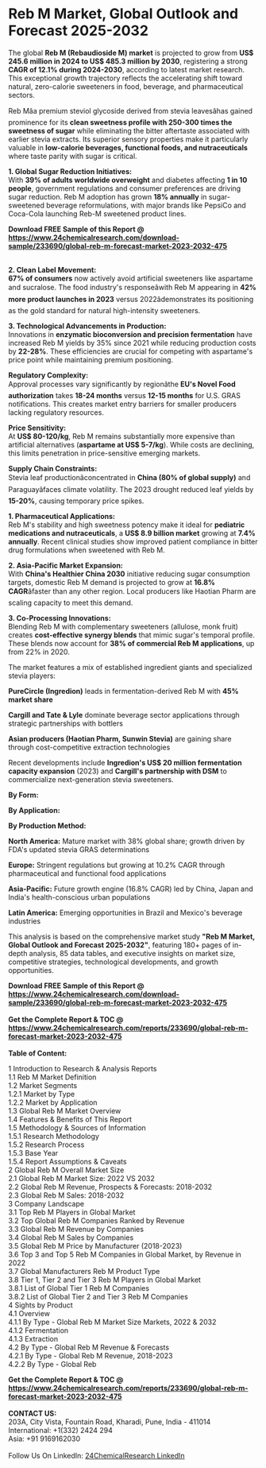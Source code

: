 <h1>Reb M Market, Global Outlook and Forecast 2025-2032</h1><p>The global <strong>Reb M (Rebaudioside M) market</strong> is projected to grow from <strong>US$ 245.6 million in 2024 to US$ 485.3 million by 2030</strong>, registering a strong <strong>CAGR of 12.1% during 2024-2030</strong>, according to latest market research. This exceptional growth trajectory reflects the accelerating shift toward natural, zero-calorie sweeteners in food, beverage, and pharmaceutical sectors.</p><p>Reb Mâa premium steviol glycoside derived from stevia leavesâhas gained prominence for its <strong>clean sweetness profile with 250-300 times the sweetness of sugar</strong> while eliminating the bitter aftertaste associated with earlier stevia extracts. Its superior sensory properties make it particularly valuable in <strong>low-calorie beverages, functional foods, and nutraceuticals</strong> where taste parity with sugar is critical.</p><p><strong>1. Global Sugar Reduction Initiatives:</strong><br>
With <strong>39% of adults worldwide overweight</strong> and diabetes affecting <strong>1 in 10 people</strong>, government regulations and consumer preferences are driving sugar reduction. Reb M adoption has grown <strong>18% annually</strong> in sugar-sweetened beverage reformulations, with major brands like PepsiCo and Coca-Cola launching Reb-M sweetened product lines.</p><div><b>Download FREE Sample of this Report @ 
            <a href="https://www.24chemicalresearch.com/download-sample/233690/global-reb-m-forecast-market-2023-2032-475">
            https://www.24chemicalresearch.com/download-sample/233690/global-reb-m-forecast-market-2023-2032-475</a></b></div><br><p><strong>2. Clean Label Movement:</strong><br>
<strong>67% of consumers</strong> now actively avoid artificial sweeteners like aspartame and sucralose. The food industry's responseâwith Reb M appearing in <strong>42% more product launches in 2023</strong> versus 2022âdemonstrates its positioning as the gold standard for natural high-intensity sweeteners.</p><p><strong>3. Technological Advancements in Production:</strong><br>
Innovations in <strong>enzymatic bioconversion and precision fermentation</strong> have increased Reb M yields by 35% since 2021 while reducing production costs by <strong>22-28%</strong>. These efficiencies are crucial for competing with aspartame's price point while maintaining premium positioning.</p><p><strong>Regulatory Complexity:</strong><br>
Approval processes vary significantly by regionâthe <strong>EU's Novel Food authorization</strong> takes <strong>18-24 months</strong> versus <strong>12-15 months</strong> for U.S. GRAS notifications. This creates market entry barriers for smaller producers lacking regulatory resources.</p><p><strong>Price Sensitivity:</strong><br>
At <strong>US$ 80-120/kg</strong>, Reb M remains substantially more expensive than artificial alternatives (<strong>aspartame at US$ 5-7/kg</strong>). While costs are declining, this limits penetration in price-sensitive emerging markets.</p><p><strong>Supply Chain Constraints:</strong><br>
Stevia leaf productionâconcentrated in <strong>China (80% of global supply)</strong> and Paraguayâfaces climate volatility. The 2023 drought reduced leaf yields by <strong>15-20%</strong>, causing temporary price spikes.</p><p><strong>1. Pharmaceutical Applications:</strong><br>
Reb M's stability and high sweetness potency make it ideal for <strong>pediatric medications and nutraceuticals</strong>, a <strong>US$ 8.9 billion market</strong> growing at <strong>7.4% annually</strong>. Recent clinical studies show improved patient compliance in bitter drug formulations when sweetened with Reb M.</p><p><strong>2. Asia-Pacific Market Expansion:</strong><br>
With <strong>China's Healthier China 2030</strong> initiative reducing sugar consumption targets, domestic Reb M demand is projected to grow at <strong>16.8% CAGR</strong>âfaster than any other region. Local producers like Haotian Pharm are scaling capacity to meet this demand.</p><p><strong>3. Co-Processing Innovations:</strong><br>
Blending Reb M with complementary sweeteners (allulose, monk fruit) creates <strong>cost-effective synergy blends</strong> that mimic sugar's temporal profile. These blends now account for <strong>38% of commercial Reb M applications</strong>, up from 22% in 2020.</p><p>The market features a mix of established ingredient giants and specialized stevia players:</p><p><strong>PureCircle (Ingredion)</strong> leads in fermentation-derived Reb M with <strong>45% market share</strong></p><p><strong>Cargill and Tate &amp; Lyle</strong> dominate beverage sector applications through strategic partnerships with bottlers</p><p><strong>Asian producers (Haotian Pharm, Sunwin Stevia)</strong> are gaining share through cost-competitive extraction technologies</p><p>Recent developments include <strong>Ingredion's US$ 20 million fermentation capacity expansion</strong> (2023) and <strong>Cargill's partnership with DSM</strong> to commercialize next-generation stevia sweeteners.</p><p><strong>By Form:</strong></p><p><strong>By Application:</strong></p><p><strong>By Production Method:</strong></p><p><strong>North America:</strong> Mature market with 38% global share; growth driven by FDA's updated stevia GRAS determinations</p><p><strong>Europe:</strong> Stringent regulations but growing at 10.2% CAGR through pharmaceutical and functional food applications</p><p><strong>Asia-Pacific:</strong> Future growth engine (16.8% CAGR) led by China, Japan and India's health-conscious urban populations</p><p><strong>Latin America:</strong> Emerging opportunities in Brazil and Mexico's beverage industries</p><p>This analysis is based on the comprehensive market study <strong>"Reb M Market, Global Outlook and Forecast 2025-2032"</strong>, featuring 180+ pages of in-depth analysis, 85 data tables, and executive insights on market size, competitive strategies, technological developments, and growth opportunities.</p><div><b>Download FREE Sample of this Report @ 
            <a href="https://www.24chemicalresearch.com/download-sample/233690/global-reb-m-forecast-market-2023-2032-475">
            https://www.24chemicalresearch.com/download-sample/233690/global-reb-m-forecast-market-2023-2032-475</a></b></div><br><div><b>Get the Complete Report & TOC @ 
            <a href="https://www.24chemicalresearch.com/reports/233690/global-reb-m-forecast-market-2023-2032-475">
            https://www.24chemicalresearch.com/reports/233690/global-reb-m-forecast-market-2023-2032-475</a></b></div><br>
            <b>Table of Content:</b><p>1 Introduction to Research & Analysis Reports<br />
    1.1 Reb M Market Definition<br />
    1.2 Market Segments<br />
        1.2.1 Market by Type<br />
        1.2.2 Market by Application<br />
    1.3 Global Reb M Market Overview<br />
    1.4 Features & Benefits of This Report<br />
    1.5 Methodology & Sources of Information<br />
        1.5.1 Research Methodology<br />
        1.5.2 Research Process<br />
        1.5.3 Base Year<br />
        1.5.4 Report Assumptions & Caveats<br />
2 Global Reb M Overall Market Size<br />
    2.1 Global Reb M Market Size: 2022 VS 2032<br />
    2.2 Global Reb M Revenue, Prospects & Forecasts: 2018-2032<br />
    2.3 Global Reb M Sales: 2018-2032<br />
3 Company Landscape<br />
    3.1 Top Reb M Players in Global Market<br />
    3.2 Top Global Reb M Companies Ranked by Revenue<br />
    3.3 Global Reb M Revenue by Companies<br />
    3.4 Global Reb M Sales by Companies<br />
    3.5 Global Reb M Price by Manufacturer (2018-2023)<br />
    3.6 Top 3 and Top 5 Reb M Companies in Global Market, by Revenue in 2022<br />
    3.7 Global Manufacturers Reb M Product Type<br />
    3.8 Tier 1, Tier 2 and Tier 3 Reb M Players in Global Market<br />
        3.8.1 List of Global Tier 1 Reb M Companies<br />
        3.8.2 List of Global Tier 2 and Tier 3 Reb M Companies<br />
4 Sights by Product<br />
    4.1 Overview<br />
        4.1.1 By Type - Global Reb M Market Size Markets, 2022 & 2032<br />
        4.1.2 Fermentation<br />
        4.1.3 Extraction<br />
    4.2 By Type - Global Reb M Revenue & Forecasts<br />
        4.2.1 By Type - Global Reb M Revenue, 2018-2023<br />
        4.2.2 By Type - Global Reb</p><div><b>Get the Complete Report & TOC @ 
            <a href="https://www.24chemicalresearch.com/reports/233690/global-reb-m-forecast-market-2023-2032-475">
            https://www.24chemicalresearch.com/reports/233690/global-reb-m-forecast-market-2023-2032-475</a></b></div><br><b>CONTACT US:</b><br>
            203A, City Vista, Fountain Road, Kharadi, Pune, India - 411014<br>
            International: +1(332) 2424 294<br>
            Asia: +91 9169162030 <br><br>
            Follow Us On LinkedIn: <a href="https://www.linkedin.com/company/24chemicalresearch/">24ChemicalResearch LinkedIn</a>